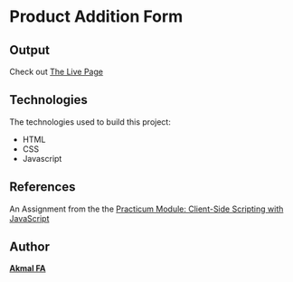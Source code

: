 # Product Addition Form

## Output

Check out [The Live Page](https://akmalscript.github.io/02-product-addition-form/)

## Technologies

The technologies used to build this project:

- HTML
- CSS
- Javascript

## References
An Assignment from the the [Practicum Module: Client-Side Scripting with JavaScript](https://drive.google.com/file/d/103WlZqi_zTnsp1m_fygYqqNW7sDcYhSB/view?usp=drive_link)

## Author
[**Akmal FA**](https://github.com/akmalscript)